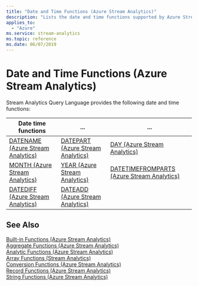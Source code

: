 ```yaml
---
title: "Date and Time Functions (Azure Stream Analytics)"
description: "Lists the date and time functions supported by Azure Stream Analytics."
applies_to: 
  - "Azure"
ms.service: stream-analytics
ms.topic: reference
ms.date: 06/07/2019
---
```

# Date and Time Functions (Azure Stream Analytics)
  Stream Analytics Query Language provides the following date and time functions:  
  
|Date time functions|...|...|  
|-|-|-|  
|[DATENAME &#40;Azure Stream Analytics&#41;](datename-azure-stream-analytics.md)|[DATEPART &#40;Azure Stream Analytics&#41;](datepart-azure-stream-analytics.md)|[DAY &#40;Azure Stream Analytics&#41;](day-azure-stream-analytics.md)|  
|[MONTH &#40;Azure Stream Analytics&#41;](month-azure-stream-analytics.md)|[YEAR &#40;Azure Stream Analytics&#41;](year-azure-stream-analytics.md)|[DATETIMEFROMPARTS &#40;Azure Stream Analytics&#41;](datetimefromparts-azure-stream-analytics.md)|  
|[DATEDIFF &#40;Azure Stream Analytics&#41;](datediff-azure-stream-analytics.md)|[DATEADD &#40;Azure Stream Analytics&#41;](dateadd-azure-stream-analytics.md)||  
  
## See Also  
 [Built-in Functions &#40;Azure Stream Analytics&#41;](built-in-functions-azure-stream-analytics.md)   
 [Aggregate Functions &#40;Azure Stream Analytics&#41;](aggregate-functions-azure-stream-analytics.md)   
 [Analytic Functions &#40;Azure Stream Analytics&#41;](analytic-functions-azure-stream-analytics.md)   
 [Array Functions &#40;Stream Analytics&#41;](array-functions-stream-analytics.md)   
 [Conversion Functions &#40;Azure Stream Analytics&#41;](conversion-functions-azure-stream-analytics.md)   
 [Record Functions &#40;Azure Stream Analytics&#41;](record-functions-azure-stream-analytics.md)   
 [String Functions &#40;Azure Stream Analytics&#41;](string-functions-azure-stream-analytics.md)  
  
  
